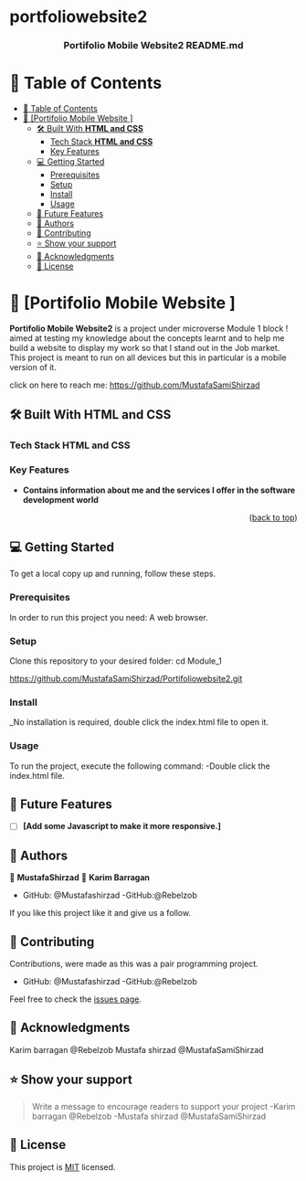 # portfoliowebsite2
<a name="readme-top"></a>


<div align="center">
  

  <h3><b>Portifolio Mobile Website2 README.md</b></h3>

</div>

# 📗 Table of Contents

- [📗 Table of Contents](#-table-of-contents)
- [📖 \[Portifolio Mobile Website \] ](#-portifolio-mobile-website2--)
  - [🛠 Built With **HTML and CSS**](#-built-with-html-and-css)
    - [Tech Stack **HTML and CSS**](#tech-stack-html-and-css)
    - [Key Features ](#key-features-)
  - [💻 Getting Started ](#-getting-started-)
    - [Prerequisites](#prerequisites)
    - [Setup](#setup)
    - [Install](#install)
    - [Usage](#usage)
  - [🔭 Future Features ](#-future-features-)
  - [👥 Authors ](#-authors-)
  - [🤝 Contributing](#contributing)
  - [⭐️ Show your support](#support)
  - [🙏 Acknowledgments ](#-acknowledgments-)
  - [📝 License ](#-license-)


# 📖 [Portifolio Mobile Website ] <a name="about-project"></a>
**Portifolio Mobile Website2** is a project under microverse Module 1 block ! aimed at testing my knowledge about the concepts learnt and to help me build a website to display my work so that I stand out in the Job market.
This project is meant to run on all devices but this in particular is a mobile version of it.

click on here to reach me: https://github.com/MustafaSamiShirzad


## 🛠 Built With **HTML and CSS**

### Tech Stack **HTML and CSS**
### Key Features <a name="key-features"></a>
- **Contains information about me and the services I offer in the software development world**

<p align="right">(<a href="#readme-top">back to top</a>)</p>

## 💻 Getting Started <a name="getting-started"></a>

To get a local copy up and running, follow these steps.

### Prerequisites

In order to run this project you need: A web browser.
### Setup

Clone this repository to your desired folder:
cd Module_1 

https://github.com/MustafaSamiShirzad/Portifoliowebsite2.git

### Install

_No installation is required, double click the index.html file to open it.

### Usage

To run the project, execute the following command:
-Double click the index.html file.

## 🔭 Future Features <a name="future-features"></a>

- [ ] **[Add some Javascript to make it more responsive.]**

## 👥 Authors <a name="authors"></a>

👤 **MustafaShirzad**
👤 **Karim Barragan**

- GitHub: @Mustafashirzad
-GitHub:@Rebelzob


If you like this project like it and give us a follow.

## 🤝 Contributing <a name="contributing"></a>

Contributions, were made as this was a pair programming project.
- GitHub: @Mustafashirzad
-GitHub:@Rebelzob

Feel free to check the [issues page](../../issues/).

## 🙏 Acknowledgments <a name="acknowledgements"></a>

Karim barragan @Rebelzob
Mustafa shirzad @MustafaSamiShirzad

## ⭐️ Show your support <a name="support"></a>

> Write a message to encourage readers to support your project
-Karim barragan @Rebelzob
-Mustafa shirzad @MustafaSamiShirzad




## 📝 License <a name="license"></a>

This project is [MIT](./LICENSE) licensed.


